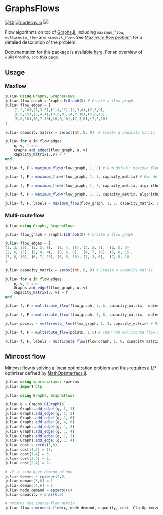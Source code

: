 # GraphsFlows

[![CI](https://github.com/JuliaGraphs/GraphsFlows.jl/actions/workflows/ci.yml/badge.svg)](https://github.com/JuliaGraphs/GraphsFlows.jl/actions/workflows/ci.yml)
[![codecov.io](http://codecov.io/github/JuliaGraphs/GraphsFlows.jl/coverage.svg?branch=master)](http://codecov.io/github/JuliaGraphs/GraphsFlows.jl?branch=master)
[![](https://img.shields.io/badge/docs-stable-blue.svg)](https://juliagraphs.github.io/GraphsFlows.jl/stable/)

Flow algorithms on top of [Graphs.jl](https://github.com/JuliaGraphs/Graphs.jl),
including `maximum_flow`, `multiroute_flow` and `mincost_flow`. 
See [Maximum flow problem](https://en.wikipedia.org/wiki/Maximum_flow_problem)
for a detailed description of the problem.

Documentation for this package is available [here](https://juliagraphs.github.io/GraphsFlows.jl/latest/). For an overview of JuliaGraphs, see [this page](https://juliagraphs.github.io/).

## Usage

### Maxflow 

```julia
julia> using Graphs, GraphsFlows
julia> flow_graph = Graphs.DiGraph(8) # Create a flow graph
julia> flow_edges = [
    (1,2,10),(1,3,5),(1,4,15),(2,3,4),(2,5,9),
    (2,6,15),(3,4,4),(3,6,8),(4,7,16),(5,6,15),
    (5,8,10),(6,7,15),(6,8,10),(7,3,6),(7,8,10)
]

julia> capacity_matrix = zeros(Int, 8, 8)  # Create a capacity matrix

julia> for e in flow_edges
    u, v, f = e
    Graphs.add_edge!(flow_graph, u, v)
    capacity_matrix[u,v] = f
end

julia> f, F = maximum_flow(flow_graph, 1, 8) # Run default maximum_flow (push-relabel) without the capacity_matrix

julia> f, F = maximum_flow(flow_graph, 1, 8, capacity_matrix) # Run default maximum_flow with the capacity_matrix

julia> f, F = maximum_flow(flow_graph, 1, 8, capacity_matrix, algorithm=EdmondsKarpAlgorithm()) # Run Edmonds-Karp algorithm

julia> f, F = maximum_flow(flow_graph, 1, 8, capacity_matrix, algorithm=DinicAlgorithm()) # Run Dinic's algorithm

julia> f, F, labels = maximum_flow(flow_graph, 1, 8, capacity_matrix, algorithm=BoykovKolmogorovAlgorithm()) # Run Boykov-Kolmogorov algorithm
```

### Multi-route flow

```julia
julia> using Graphs, GraphsFlows

julia> flow_graph = Graphs.DiGraph(8) # Create a flow graph

julia> flow_edges = [
(1, 2, 10), (1, 3, 5),  (1, 4, 15), (2, 3, 4),  (2, 5, 9),
(2, 6, 15), (3, 4, 4),  (3, 6, 8),  (4, 7, 16), (5, 6, 15),
(5, 8, 10), (6, 7, 15), (6, 8, 10), (7, 3, 6),  (7, 8, 10)
]

julia> capacity_matrix = zeros(Int, 8, 8) # Create a capacity matrix

julia> for e in flow_edges
    u, v, f = e
    Graphs.add_edge!(flow_graph, u, v)
    capacity_matrix[u, v] = f
end

julia> f, F = multiroute_flow(flow_graph, 1, 8, capacity_matrix, routes = 2) # Run default multiroute_flow with an integer number of routes = 2

julia> f, F = multiroute_flow(flow_graph, 1, 8, capacity_matrix, routes = 1.5) # Run default multiroute_flow with a noninteger number of routes = 1.5

julia> points = multiroute_flow(flow_graph, 1, 8, capacity_matrix) # Run default multiroute_flow for all the breaking points values

julia> f, F = multiroute_flow(points, 1.5) # Then run multiroute flow algorithm for any positive number of routes

julia> f, F, labels = multiroute_flow(flow_graph, 1, 8, capacity_matrix, flow_algorithm = BoykovKolmogorovAlgorithm(), routes = 2) # Run multiroute flow algorithm using Boykov-Kolmogorov algorithm as maximum_flow routine
```

## Mincost flow

Mincost flow is solving a linear optimization problem and thus requires a LP optimizer
defined by [MathOptInterface.jl](https://www.juliaopt.org/MathOptInterface.jl/stable/).

```julia
julia> using SparseArrays: spzeros
julia> import Clp

julia> using Graphs, GraphsFlows

julia> g = Graphs.DiGraph(6)
julia> Graphs.add_edge!(g, 5, 1)
julia> Graphs.add_edge!(g, 5, 2)
julia> Graphs.add_edge!(g, 3, 6)
julia> Graphs.add_edge!(g, 4, 6)
julia> Graphs.add_edge!(g, 1, 3)
julia> Graphs.add_edge!(g, 1, 4)
julia> Graphs.add_edge!(g, 2, 3)
julia> Graphs.add_edge!(g, 2, 4)
julia> cost = zeros(6,6)
julia> cost[1,3] = 10.
julia> cost[1,4] = 5.
julia> cost[2,3] = 2.
julia> cost[2,4] = 2.

# v2 -> sink have demand of one
julia> demand = spzeros(6,6)
julia> demand[3,6] = 1
julia> demand[4,6] = 1
julia> node_demand = spzeros(6)
julia> capacity = ones(6,6)

# returns the sparse flow matrix
julia> flow = mincost_flow(g, node_demand, capacity, cost, Clp.Optimizer, edge_demand=demand, source_nodes=[5], sink_nodes=[6])
```

